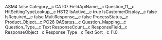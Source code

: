 <?xml version="1.0" encoding="UTF-8"?>
<CustomMetadata xmlns="http://soap.sforce.com/2006/04/metadata" xmlns:xsi="http://www.w3.org/2001/XMLSchema-instance" xmlns:xsd="http://www.w3.org/2001/XMLSchema">
    <label>ASM4</label>
    <protected>false</protected>
    <values>
        <field>Category__c</field>
        <value xsi:type="xsd:string">CAT07</value>
    </values>
    <values>
        <field>FieldApiName__c</field>
        <value xsi:type="xsd:string">Question_11__c</value>
    </values>
    <values>
        <field>HitSettingTypeLookup__c</field>
        <value xsi:type="xsd:string">HST2</value>
    </values>
    <values>
        <field>IsActive__c</field>
        <value xsi:type="xsd:boolean">true</value>
    </values>
    <values>
        <field>IsCustomerDisplay__c</field>
        <value xsi:type="xsd:boolean">false</value>
    </values>
    <values>
        <field>IsRequired__c</field>
        <value xsi:type="xsd:boolean">false</value>
    </values>
    <values>
        <field>MultiResponse__c</field>
        <value xsi:type="xsd:boolean">false</value>
    </values>
    <values>
        <field>ProcessStatus__c</field>
        <value xsi:nil="true"/>
    </values>
    <values>
        <field>Product_Object__c</field>
        <value xsi:type="xsd:string">PO26</value>
    </values>
    <values>
        <field>QAStatus__c</field>
        <value xsi:nil="true"/>
    </values>
    <values>
        <field>Question_Mapping__c</field>
        <value xsi:nil="true"/>
    </values>
    <values>
        <field>Question_Type__c</field>
        <value xsi:type="xsd:string">Text</value>
    </values>
    <values>
        <field>ResponseCount__c</field>
        <value xsi:nil="true"/>
    </values>
    <values>
        <field>ResponseField__c</field>
        <value xsi:nil="true"/>
    </values>
    <values>
        <field>ResponseObject__c</field>
        <value xsi:nil="true"/>
    </values>
    <values>
        <field>Response_Type__c</field>
        <value xsi:type="xsd:string">Text</value>
    </values>
    <values>
        <field>Sort__c</field>
        <value xsi:type="xsd:double">11.0</value>
    </values>
</CustomMetadata>
